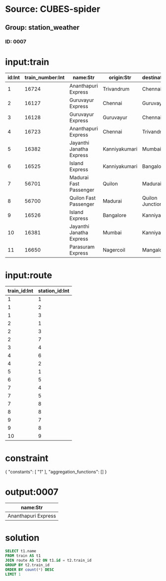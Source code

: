 # Source: CUBES-spider
## Group: station_weather
### ID: 0007

# input:train

| id:Int | train_number:Int | name:Str | origin:Str | destination:Str | time:Str | interval:Str |
|---|---|---|---|---|---|---|
| 1 | 16724 | Ananthapuri Express | Trivandrum | Chennai | 17:15 | Daily |
| 2 | 16127 | Guruvayur Express | Chennai | Guruvayur | 22:10 | Daily |
| 3 | 16128 | Guruvayur Express | Guruvayur | Chennai | 4:49 | Daily |
| 4 | 16723 | Ananthapuri Express | Chennai | Trivandrum | 11:35 | Daily |
| 5 | 16382 | Jayanthi Janatha Express | Kanniyakumari | Mumbai | 06:30 | Daily |
| 6 | 16525 | Island Express | Kanniyakumari | Bangalore | 11:15 | Daily |
| 7 | 56701 | Madurai Fast Passenger | Quilon | Madurai | 21:49 | Daily |
| 8 | 56700 | Quilon Fast Passenger | Madurai | Quilon Junction | 04:55 | Daily |
| 9 | 16526 | Island Express | Bangalore | Kanniyakumari | 16:59 | Daily |
| 10 | 16381 | Jayanthi Janatha Express | Mumbai | Kanniyakumari | 10:38 | Daily |
| 11 | 16650 | Parasuram Express | Nagercoil | Mangalore | 04:20 | Daily |

# input:route

| train_id:Int | station_id:Int |
|---|---|
| 1 | 1 |
| 1 | 2 |
| 1 | 3 |
| 2 | 1 |
| 2 | 3 |
| 2 | 7 |
| 3 | 4 |
| 4 | 6 |
| 4 | 2 |
| 5 | 1 |
| 6 | 5 |
| 7 | 4 |
| 7 | 5 |
| 7 | 8 |
| 8 | 8 |
| 9 | 7 |
| 9 | 8 |
| 10 | 9 |

# constraint

{
  "constants": [
    "1"
  ],
  "aggregation_functions": []
}

# output:0007

| name:Str |
|---|
| Ananthapuri Express |

# solution

```sql
SELECT t1.name
FROM train AS t1
JOIN route AS t2 ON t1.id = t2.train_id
GROUP BY t2.train_id
ORDER BY count(*) DESC
LIMIT 1
```
